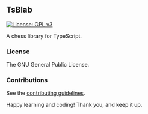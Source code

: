 ## TsBlab

[![License: GPL v3](https://img.shields.io/badge/License-GPL%20v3-blue.svg)](https://www.gnu.org/licenses/gpl-3.0)

A chess library for TypeScript.

### License

The GNU General Public License.

### Contributions

See the [contributing guidelines](https://github.com/chesslablab/ts-chess/blob/master/CONTRIBUTING.md).

Happy learning and coding! Thank you, and keep it up.
